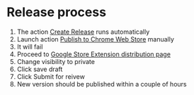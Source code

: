Release process
===============
1. The action [Create Release](https://github.com/PickRelated/media-keys-are-for-music/actions/workflows/release.yml) runs automatically
2. Launch action [Publish to Chrome Web Store](https://github.com/PickRelated/media-keys-are-for-music/actions/workflows/publish.yml) manually
3. It will fail
4. Proceed to [Google Store Extension distribution page](https://chrome.google.com/webstore/devconsole/c5d4fd05-ddbf-4526-9bd6-18ef5d205974/kpekifldnpcfilmdhgphnfgmnamgkmhj/edit/distribution)
5. Change visibility to private
6. Click save draft
7. Click Submit for reivew
8. New version should be published within a couple of hours
